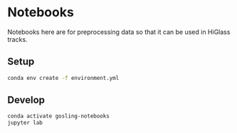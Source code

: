 # Notebooks

Notebooks here are for preprocessing data so that it can be used in HiGlass tracks.

## Setup

```sh
conda env create -f environment.yml
```

## Develop

```sh
conda activate gosling-notebooks
jupyter lab
```